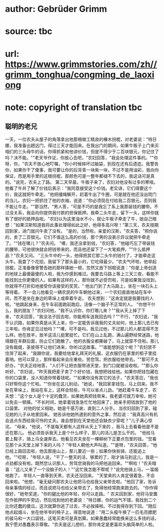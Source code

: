 # author: Gebrüder Grimm
# source: tbc
# url: https://www.grimmstories.com/zh//grimm_tonghua/congming_de_laoxiong
# note: copyright of translation tbc

## 聪明的老兄 

一天，一位农夫从屋子的角落拿出他那根做工精良的榛木拐棍，对老婆说："特日娜，我准备出趟远门，得过三天才能回来。在我出门的期间，如果牛贩子上门来买咱们的三头母牛的话，你得抓紧和他讲价钱，但是不得少于二百块银元，你记住了吗？决不能。""老天爷作证，你放心去吧，"农妇回答，"我会处理这件事的。""你呀，你，"农夫不放心地叮嘱，"你小时候摔坏过脑袋，到现在还有后遗症。我警告你，如果你干了傻事，我可要让你的后背青一块紫一块，不过不是用油彩，我向你保证，而是用手里的这根拐棍，那颜色可是一整年都褪不下去的，我这话可是真的。"说完，农夫上了路。
第二天早晨，牛贩子来了，农妇对他没有过多的寒喧。
他看了牛并了解了价钱后表示："我同意接受这个价钱。老实讲，它们得要这个价，我这就把牛牵走。"他把缰绳解开，赶着牛出了牛圈，可是就在他还没出院门的当儿，农妇一把抓住了他的衣袖，说道："你必须现在付给我二百银元，否则我不能让牛走。""那当然，"男人答，"可是不巧的是我忘了系上我那装钱的腰带。不过没关系，我会向你提供我付款的担保抵押。我牵二头牛走，留下一头，这样你就有了很好的抵押品啦。"农妇以为这里油水不小，就让牛贩子牵走了牛，她自己暗想："如果汉斯知道我将此事处理得如此之好，他得多高兴呀！"第三天，农夫按期回到家，进门就问牛卖了没有。
"是的，当然啦，亲爱的汉斯，"农夫答，"照你说的，卖了二百银元。它们不值这么高的价钱，那个男的没表示异议就把牛牵走了。""钱在哪儿？"农夫问。
"噢，我还没拿到钱，"农妇答，"他碰巧忘了带装钱的腰带，可他很快就会把钱带来的，而且他还留下了一大笔抵押。""什么抵押品？"农夫又问。
"三头牛中的一头，他得把其它那二头牛的钱付了，才能牵走这头牛。我耍了个花招，我留下了那头最小的，它吃得最少。"农夫气坏啦，他举起拐棍，正准备像曾警告她的那样揍她一顿，忽然又放下拐棍说道："你是上帝创造的地球上最傻最傻的人啦，我为你感到难过。我要去马路上等上三天三夜，看能不能找到比你更傻的人。如果有这样的人，那你就不必受罚啦，可是如果我没找到，你就得不打折扣地接受你该接受的奖赏。"
他出门到了大马路上，坐在一块石头上等待着。
不一会儿他看见一辆农民的牛车朝他过来，一个农妇直直地站在车中间，而不是坐在身边的草垛上或牵着牛走。
农夫想到："这肯定就是我要找的人啦。"他跳起身来，在牛车前面跑前跑后，活像一个脑子不正常的人。
"你想干什么，我的朋友？"农妇问他，"我不认识你，你打哪儿来？""我从天上掉了下来，"农夫回答，"我没法子回去啦，你能用车送我回去吗？""不行，"农妇说，"我不认识路，如果你真是从天上来，你一定能告诉我我的丈夫如何，他上那儿去已有三年啦。你肯定见过他吗？""噢，可不是吗，我见过他，不过那儿的人都混得不怎么样。他在放羊，放羊这活儿挺累挺忙。它们在山上乱跑，满山遍野经常迷路，他得跟在羊群后面，防止它们跑散了。他的衣服全都撕破了，马上就穿不住啦。那儿没有裁缝，圣彼得不让他们进来，你听过这故事。""谁能想到这个呢？"农妇禁不住哭了起来，"我跟你说，我要给他拿礼拜天的礼服，这衣服仍在家里的柜子里挂着呐。他可以穿上，那样看起来会庄重些。劳您驾，把衣服给他带去。""那可不太好办，"农夫正经地答，"人们不让把衣服带进天堂，到门口就被没收啦。""那么你听好，"农妇说，"昨天我把麦子卖了个好价钱，我想把钱给他。如果你把钱包藏在你的口袋里，没人知道你带着钱呢。""如果你没有其它的法子，"农夫答应，"我也只好帮你这个忙啦。""你坐在这儿别动，"她说，"我回家拿钱包，马上回来。我不坐在草垛上，我站在车上，这样会轻些，牛可以省点儿劲。"她赶着牛车走了，农夫想："这个女人是个十足的蠢货，如果她真把钱带来，我老婆可就万幸啦，她可以免去一顿揍。"不长时间，她拿着钱急急忙忙地回来了，她亲手把钱放到了他的口袋里。
对他的仗义相助，她是千感万谢，直到二人分手。
当农妇回到了家，碰见她的儿子从地里回来。
她告诉他她所遇到的意外之事，然后说："我真高兴有机会送点东西给我可怜的丈夫。谁会想到在天堂他还会缺衣少穿呢？"儿子满心惊诧。
"母亲，"他说，"不是每天都有人这样从天上下来的
，我马上去看看他是不是还在那儿。
他必须告诉我天上是个什么样子，那儿的活儿是怎么干的。
"他给马套上鞍子，骑上马全速奔去。他看见农夫坐在一棵柳树下正要点包里的钱。"您看见那个从天堂上掉下来的人吗？
"年轻人朝他大声叫道。""是呀，"农夫回答，"他已经上路回去啦，他去那座山上，那儿要近一些；如果你快些骑，还能追上他。""哎呀，"年轻人说，"干了一整天的活，够累的了，刚才骑马到这儿，我是一点劲都没有啦。既然您认识那人，劳驾您骑我的马把他追回来。""啊哈！"农夫暗喜："这儿又来了一个没脑子的人！""这忙我怎能不帮呢？"说完他骑上马，一溜烟地跑了。
年轻人一直等到天黑，农夫还没回来。
"天堂来的人肯定很着急，不会回来啦。"他想，"毫无疑问那农夫让他把马也给我父亲带去啦。"他回了家，告诉母亲事情的经过，而且说把马也给父亲带去了，免得他经常跑来跑去的。
"你作得很好，"她夸奖道，"你的腿比他的年轻，你可以走路。"
农夫回到家，他将马安置在作抵押的牛旁边，然后找到他的老婆说："特日娜，你的运气不错，我找到二个比你还蠢的傻瓜，这次就算你逃了过去，不必挨揍啦。不过我得存到下回。"随后他点起烟斗，坐在他爷爷的椅子上，得意地说道："用二头瘦牛换了一匹毛亮膘肥的骏马和一大口袋钱，这笔买卖可是真划算。如果愚蠢经常能换来这么多钱的话，我宁愿对愚蠢表示尊敬。"农夫是这儿想的，那你肯定是更喜欢头脑简单的人啦。
